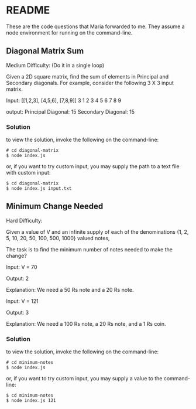 # README
These are the code questions that Maria forwarded to me. They assume a node environment for running on the command-line.

## Diagonal Matrix Sum
Medium Difficulty: (Do it in a single loop)

Given a 2D square matrix, find the sum of elements in Principal and Secondary diagonals. For example, consider the following 3 X 3 input matrix. 


Input: [[1,2,3], [4,5,6], [7,8,9]] 
3
1 2 3
4 5 6
7 8 9

output:
Principal Diagonal: 15
Secondary Diagonal: 15

### Solution
to view the solution, invoke the following on the command-line:

```
# cd diagonal-matrix
$ node index.js
```

or, if you want to try custom input, you may supply the path to a text file with custom input:

```
$ cd diagonal-matrix
$ node index.js input.txt
```


## Minimum Change Needed
Hard Difficulty:


Given a value of V and an infinite supply of each of the denominations {1, 2, 5, 10, 20, 50, 100, 500, 1000} valued notes, 


The task is to find the minimum number of notes needed to make the change? 


Input: V = 70 

Output: 2 

Explanation: We need a 50 Rs note and a 20 Rs note. 


Input: V = 121 

Output: 3 

Explanation: We need a 100 Rs note, a 20 Rs note, and a 1 Rs coin. 

### Solution
to view the solution, invoke the following on the command-line:

```
# cd minimum-notes
$ node index.js
```

or, if you want to try custom input, you may supply a value to the command-line:

```
$ cd minimum-notes
$ node index.js 121
```
